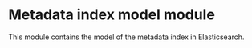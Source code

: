 # Metadata index model module

This module contains the model of the metadata index in Elasticsearch.
